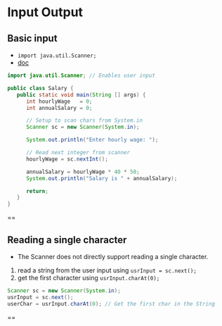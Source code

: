 # Input Output

## Basic input

- `import java.util.Scanner;`
- [doc](http://docs.oracle.com/javase/7/docs/api/java/util/Scanner.html)

```java
import java.util.Scanner; // Enables user input

public class Salary {
   public static void main(String [] args) {
      int hourlyWage   = 0;
      int annualSalary = 0;

      // Setup to scan chars from System.in
      Scanner sc = new Scanner(System.in);

      System.out.println("Enter hourly wage: ");

      // Read next integer from scanner
      hourlyWage = sc.nextInt();

      annualSalary = hourlyWage * 40 * 50;
      System.out.println("Salary is " + annualSalary);

      return;
   }
}
```

==

## Reading a single character

- The Scanner does not directly support reading a single character.
1. read a string from the user input using `usrInput = sc.next();`
2. get the first character using `usrInput.charAt(0);`

```java
Scanner sc = new Scanner(System.in);
usrInput = sc.next();
userChar = usrInput.charAt(0); // Get the first char in the String
```

==
